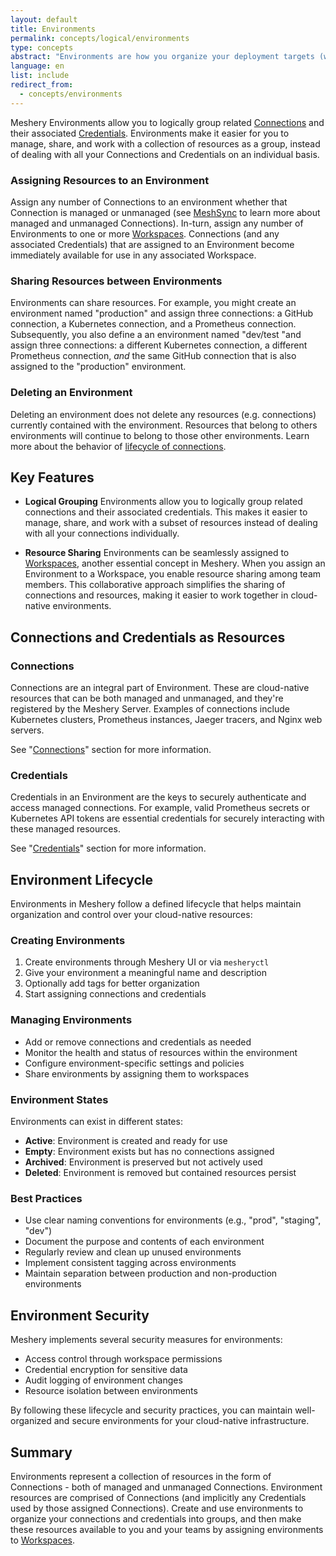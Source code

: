 ```yaml
---
layout: default
title: Environments
permalink: concepts/logical/environments
type: concepts
abstract: "Environments are how you organize your deployment targets (whether on-premises servers or cloud services) into resource groups."
language: en
list: include
redirect_from:
  - concepts/environments
---
```


Meshery Environments allow you to logically group related [Connections](#connections) and their associated [Credentials](#credentials). Environments make it easier for you to manage, share, and work with a collection of resources as a group, instead of dealing with all your Connections and Credentials on an individual basis.

### Assigning Resources to an Environment

Assign any number of Connections to an environment whether that Connection is managed or unmanaged (see [MeshSync](/concepts/architecture/meshsync) to learn more about managed and unmanaged Connections). In-turn, assign any number of Environments to one or more [Workspaces](/concepts/logical/workspaces). Connections (and any associated Credentials) that are assigned to an Environment become immediately available for use in any associated Workspace.

### Sharing Resources between Environments

Environments can share resources. For example, you might create an environment named "production" and assign three connections: a GitHub connection, a Kubernetes connection, and a Prometheus connection. Subsequently, you also define a an environment named "dev/test "and assign three connections: a different Kubernetes connection, a different Prometheus connection, _and_ the same GitHub connection that is also assigned to the "production" environment.

### Deleting an Environment

Deleting an environment does not delete any resources (e.g. connections) currently contained with the environment. Resources that belong to others environments will continue to belong to those other environments. Learn more about the behavior of [lifecycle of connections]({{site.baseurl}}/concepts/logical/connections).

## Key Features

- **Logical Grouping** Environments allow you to logically group related connections and their associated credentials. This makes it easier to manage, share, and work with a subset of resources instead of dealing with all your connections individually.

- **Resource Sharing** Environments can be seamlessly assigned to [Workspaces](/concepts/logical/workspaces), another essential concept in Meshery. When you assign an Environment to a Workspace, you enable resource sharing among team members. This collaborative approach simplifies the sharing of connections and resources, making it easier to work together in cloud-native environments.

## Connections and Credentials as Resources

### Connections <a id="connections"></a>

Connections are an integral part of Environment. These are cloud-native resources that can be both managed and unmanaged, and they're registered by the Meshery Server. Examples of connections include Kubernetes clusters, Prometheus instances, Jaeger tracers, and Nginx web servers.

See "[Connections](/concepts/logical/connections)" section for more information.

### Credentials <a id="credentials"></a>

Credentials in an Environment are the keys to securely authenticate and access managed connections. For example, valid Prometheus secrets or Kubernetes API tokens are essential credentials for securely interacting with these managed resources.

See "[Credentials](/concepts/logical/credentials)" section for more information.

## Environment Lifecycle

Environments in Meshery follow a defined lifecycle that helps maintain organization and control over your cloud-native resources:

### Creating Environments

1. Create environments through Meshery UI or via `mesheryctl`
2. Give your environment a meaningful name and description
3. Optionally add tags for better organization
4. Start assigning connections and credentials

### Managing Environments 

- Add or remove connections and credentials as needed
- Monitor the health and status of resources within the environment
- Configure environment-specific settings and policies
- Share environments by assigning them to workspaces

### Environment States

Environments can exist in different states:

- **Active**: Environment is created and ready for use
- **Empty**: Environment exists but has no connections assigned
- **Archived**: Environment is preserved but not actively used
- **Deleted**: Environment is removed but contained resources persist

### Best Practices

- Use clear naming conventions for environments (e.g., "prod", "staging", "dev")
- Document the purpose and contents of each environment
- Regularly review and clean up unused environments
- Implement consistent tagging across environments
- Maintain separation between production and non-production environments

## Environment Security

Meshery implements several security measures for environments:

- Access control through workspace permissions
- Credential encryption for sensitive data
- Audit logging of environment changes
- Resource isolation between environments

By following these lifecycle and security practices, you can maintain well-organized and secure environments for your cloud-native infrastructure.

## Summary

Environments represent a collection of resources in the form of Connections - both of managed and unmanaged Connections. Environment resources are comprised of Connections (and implicitly any Credentials used by those assigned Connections). Create and use environments to organize your connections and credentials into groups, and then make these resources available to you and your teams by assigning environments to [Workspaces](/concepts/logical/workspaces).